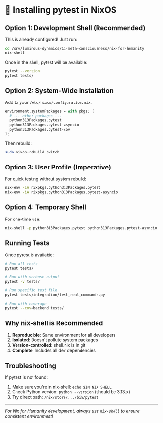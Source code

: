 # 🧪 Installing pytest in NixOS

## Option 1: Development Shell (Recommended)

This is already configured! Just run:

```bash
cd /srv/luminous-dynamics/11-meta-consciousness/nix-for-humanity
nix-shell
```

Once in the shell, pytest will be available:
```bash
pytest --version
pytest tests/
```

## Option 2: System-Wide Installation

Add to your `/etc/nixos/configuration.nix`:

```nix
environment.systemPackages = with pkgs; [
  # ... other packages ...
  python313Packages.pytest
  python313Packages.pytest-asyncio
  python313Packages.pytest-cov
];
```

Then rebuild:
```bash
sudo nixos-rebuild switch
```

## Option 3: User Profile (Imperative)

For quick testing without system rebuild:

```bash
nix-env -iA nixpkgs.python313Packages.pytest
nix-env -iA nixpkgs.python313Packages.pytest-asyncio
```

## Option 4: Temporary Shell

For one-time use:

```bash
nix-shell -p python313Packages.pytest python313Packages.pytest-asyncio
```

## Running Tests

Once pytest is available:

```bash
# Run all tests
pytest tests/

# Run with verbose output
pytest -v tests/

# Run specific test file
pytest tests/integration/test_real_commands.py

# Run with coverage
pytest --cov=backend tests/
```

## Why nix-shell is Recommended

1. **Reproducible**: Same environment for all developers
2. **Isolated**: Doesn't pollute system packages
3. **Version-controlled**: shell.nix is in git
4. **Complete**: Includes all dev dependencies

## Troubleshooting

If pytest is not found:
1. Make sure you're in nix-shell: `echo $IN_NIX_SHELL`
2. Check Python version: `python --version` (should be 3.13.x)
3. Try direct path: `/nix/store/.../bin/pytest`

---

*For Nix for Humanity development, always use `nix-shell` to ensure consistent environment!*